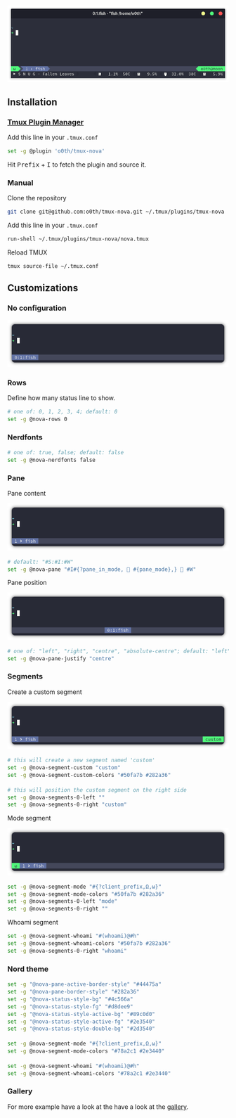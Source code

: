 <p align="center">
  <a>
    <img src="assets/screenshot.png" alt="screenshot">
  </a>
</p>

## Installation


### [Tmux Plugin Manager](https://github.com/tmux-plugins/tpm)

Add this line in your `.tmux.conf`

```bash
set -g @plugin 'o0th/tmux-nova'
```

Hit <kbd>Prefix</kbd> + <kbd>I</kbd> to fetch the plugin and source it.

### Manual

Clone the repository

```bash
git clone git@github.com:o0th/tmux-nova.git ~/.tmux/plugins/tmux-nova
```

Add this line in your `.tmux.conf`

```bash
run-shell ~/.tmux/plugins/tmux-nova/nova.tmux
```

Reload TMUX

```bash
tmux source-file ~/.tmux.conf
```

## Customizations

### No configuration

<p align="center">
  <a>
    <img src="assets/tmux-nova-no-conf.png" alt="screenshot">
  </a>
</p>

### Rows

Define how many status line to show.

```bash
# one of: 0, 1, 2, 3, 4; default: 0
set -g @nova-rows 0
```

### Nerdfonts

```bash
# one of: true, false; default: false
set -g @nova-nerdfonts false
```

### Pane

Pane content

<p align="center">
  <a><img src="assets/tmux-nova-pane.png" alt="screenshot"></a>
</p>

```bash
# default: "#S:#I:#W"
set -g @nova-pane "#I#{?pane_in_mode,  #{pane_mode},}  #W"
```

Pane position

<p align="center">
  <a><img src="assets/tmux-nova-pane-centre.png" alt="screenshot"></a>
</p>

```bash
# one of: "left", "right", "centre", "absolute-centre"; default: "left"
set -g @nova-pane-justify "centre"
```

### Segments

Create a custom segment

<p align="center">
  <a><img src="assets/tmux-nova-segment-custom.png" alt="screenshot"></a>
</p>

```bash
# this will create a new segment named 'custom'
set -g @nova-segment-custom "custom"
set -g @nova-segment-custom-colors "#50fa7b #282a36"

# this will position the custom segment on the right side
set -g @nova-segments-0-left ""
set -g @nova-segments-0-right "custom"
```

Mode segment

<p align="center">
  <a><img src="assets/tmux-nova-segment-mode.png" alt="screenshot"></a>
</p>

```bash
set -g @nova-segment-mode "#{?client_prefix,Ω,ω}"
set -g @nova-segment-mode-colors "#50fa7b #282a36"
set -g @nova-segments-0-left "mode"
set -g @nova-segments-0-right ""
```

Whoami segment

```bash
set -g @nova-segment-whoami "#(whoami)@#h"
set -g @nova-segment-whoami-colors "#50fa7b #282a36"
set -g @nova-segments-0-right "whoami"
```

### Nord theme

```bash
set -g "@nova-pane-active-border-style" "#44475a"
set -g "@nova-pane-border-style" "#282a36"
set -g "@nova-status-style-bg" "#4c566a"
set -g "@nova-status-style-fg" "#d8dee9"
set -g "@nova-status-style-active-bg" "#89c0d0"
set -g "@nova-status-style-active-fg" "#2e3540"
set -g "@nova-status-style-double-bg" "#2d3540"

set -g @nova-segment-mode "#{?client_prefix,Ω,ω}"
set -g @nova-segment-mode-colors "#78a2c1 #2e3440"

set -g @nova-segment-whoami "#(whoami)@#h"
set -g @nova-segment-whoami-colors "#78a2c1 #2e3440"
```

### Gallery

For more example have a look at the have a look at the [gallery](gallery.md).

